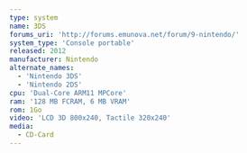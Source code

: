 ```yaml
---
type: system
name: 3DS
forums_uri: 'http://forums.emunova.net/forum/9-nintendo/'
system_type: 'Console portable'
released: 2012
manufacturer: Nintendo
alternate_names:
  - 'Nintendo 3DS'
  - 'Nintendo 2DS'
cpu: 'Dual-Core ARM11 MPCore'
ram: '128 MB FCRAM, 6 MB VRAM'
rom: 1Go
video: 'LCD 3D 800x240, Tactile 320x240'
media:
  - CD-Card
---
```

